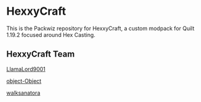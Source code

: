 # HexxyCraft

This is the Packwiz repository for HexxyCraft, a custom modpack for Quilt 1.19.2 focused around Hex Casting.

## HexxyCraft Team

[LlamaLord9001](https://github.com/LlamaSageR)

[object-Object](https://github.com/object-Object)

[walksanatora](https://github.com/walksanatora)
